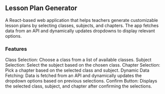 ## Lesson Plan Generator
A React-based web application that helps teachers generate customizable lesson plans by selecting classes, subjects, and chapters. The app fetches data from an API and dynamically updates dropdowns to display relevant options.

### Features
Class Selection: Choose a class from a list of available classes.
Subject Selection: Select the subject based on the chosen class.
Chapter Selection: Pick a chapter based on the selected class and subject.
Dynamic Data Fetching: Data is fetched from an API and dynamically updates the dropdown options based on previous selections.
Confirm Button: Displays the selected class, subject, and chapter after confirming the selections.
